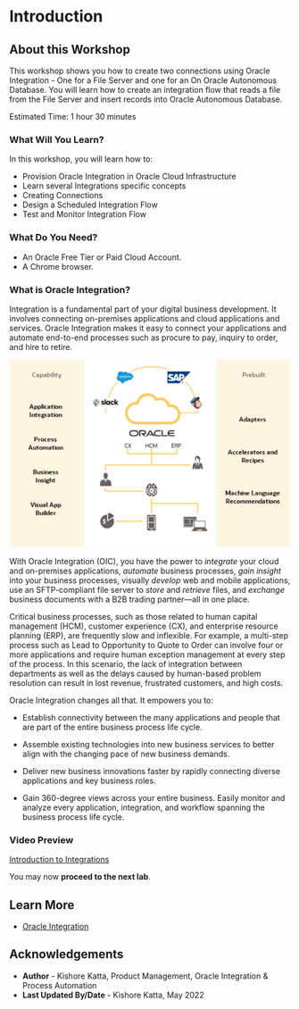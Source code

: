 # Introduction

## About this Workshop

This workshop shows you how to create two connections using Oracle Integration - One for a File Server and one for an On Oracle Autonomous Database. You will learn how to create an integration flow that reads a file from the File Server and insert records into Oracle Autonomous Database.

Estimated Time: 1 hour 30 minutes

### What Will You Learn?

In this workshop, you will learn how to:

* Provision Oracle Integration in Oracle Cloud Infrastructure
* Learn several Integrations specific concepts
* Creating Connections
* Design a Scheduled Integration Flow
* Test and Monitor Integration Flow

### What Do You Need?

* An Oracle Free Tier or Paid Cloud Account.
* A Chrome browser.

### What is Oracle Integration?

Integration is a fundamental part of your digital business development. It involves connecting on-premises applications and cloud applications and services. Oracle Integration makes it easy to connect your applications and automate end-to-end processes such as procure to pay, inquiry to order, and hire to retire.

![Connect and Automate](./images/connect-and-automate.png)

With Oracle Integration (OIC), you have the power to *integrate* your cloud and on-premises applications, *automate* business processes, *gain insight* into your business processes, visually *develop* web and mobile applications, use an SFTP-compliant file server to *store* and *retrieve* files, and *exchange* business documents with a B2B trading partner—all in one place.

Critical business processes, such as those related to human capital management (HCM), customer experience (CX), and enterprise resource planning (ERP), are frequently slow and inflexible. For example, a multi-step process such as Lead to Opportunity to Quote to Order can involve four or more applications and require human exception management at every step of the process. In this scenario, the lack of integration between departments as well as the delays caused by human-based problem resolution can result in lost revenue, frustrated customers, and high costs.

Oracle Integration changes all that. It empowers you to:

  - Establish connectivity between the many applications and people that are part of the entire business process life cycle.

  - Assemble existing technologies into new business services to better align with the changing pace of new business demands.

  - Deliver new business innovations faster by rapidly connecting diverse applications and key business roles.

  - Gain 360-degree views across your entire business. Easily monitor and analyze every application, integration, and workflow spanning the business process life cycle.

### Video Preview

  [Introduction to Integrations](youtube:avAbtEYbWeQ)

You may now **proceed to the next lab**.

## Learn More

* [Oracle Integration](https://docs.oracle.com/en/cloud/paas/integration-cloud/index.html)

## Acknowledgements

* **Author** - Kishore Katta, Product Management, Oracle Integration & Process Automation
* **Last Updated By/Date** - Kishore Katta, May 2022
